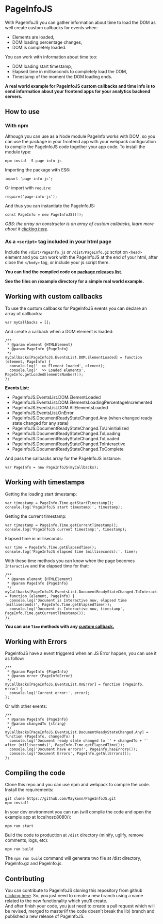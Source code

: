 # PageInfoJS

With PageInfoJS you can gather information about time to load the DOM as well create custom callbacks for events when:

- Elements are loaded, 
- DOM loading percentage changes,
- DOM is completely loaded.

You can work with information about time too:

- DOM loading start timestamp,
- Elapsed time in milliseconds to completely load the DOM,
- Timestamp of the moment the DOM loading ends.

**A real world example for PageInfoJS custom callbacks and time info is to send information about your frontend apps for your analytics backend servers.**

## How to use

### With npm

Although you can use as a Node module PageInfo works with DOM, so you can use the package in your frontend app with your webpack configuration to compile the 
PageInfoJS code together your app code. To install the module type:

`npm instal -S page-info-js`

Importing the package with ES6:
```JS
import 'page-info-js';
```

Or import with `require`:
```JS
require('page-info-js');
```

And thus you can instantiate the PageInfoJS:
```JS
const PageInfo = new PageInfoJS([]);
```

*OBS: the array on constructor is an array of custom callbacks, learn more about it [clicking here](#working-with-custom-callbacks).*

### As a `<script>` tag included in your html page 

Include the `/dist/PageInfo.js` or `/dist/PageInfo.gz` script on `<head>` element and you can work with the PageInfoJS at the end of your html, after
close the `</body>` tag, or include your js script there.

**You can find the compiled code on [package releases list](https://github.com/Maykonn/PageInfoJS/releases).**

**See the files on /example directory for a simple real world example.**

## Working with custom callbacks

To use the custom callbacks for PageInfoJS events you can declare an array of callbacks:
```JS
var myCallbacks = [];
```

And create a callback when a DOM element is loaded:
```JS
/**  
 * @param element {HTMLElement}  
 * @param PageInfo {PageInfo}  
 */
myCallbacks[PageInfoJS.EventsList.DOM.ElementLoaded] = function (element, PageInfo) {  
  console.log('  >> Element loaded', element);  
  console.log('  >> Loaded elements', PageInfo.getLoadedElementsNumber());  
};
```

**Events List:**
- PageInfoJS.EventsList.DOM.ElementLoaded
- PageInfoJS.EventsList.DOM.ElementsLoadingPercentageIncremented
- PageInfoJS.EventsList.DOM.AllElementsLoaded
- PageInfoJS.EventsList.OnError
- PageInfoJS.DocumentReadyStateChanged.Any (when changed ready state changed for any state)
- PageInfoJS.DocumentReadyStateChanged.ToUninitialized
- PageInfoJS.DocumentReadyStateChanged.ToLoading
- PageInfoJS.DocumentReadyStateChanged.ToLoaded
- PageInfoJS.DocumentReadyStateChanged.ToInteractive
- PageInfoJS.DocumentReadyStateChanged.ToComplete

And pass the callbacks array for the PageInfoJS instance:

```JS
var PageInfo = new PageInfoJS(myCallbacks);
```

## Working with timestamps

Getting the loading start timestamp:

```JS
var timestamp = PageInfo.Time.getStartTimestamp();  
console.log('PageInfoJS start timestamp:', timestamp);
```

Getting the current timestamp:
```JS
var timestamp = PageInfo.Time.getCurrentTimestamp();  
console.log('PageInfoJS current timestamp:', timestamp);
```

Elapsed time in milliseconds:
```JS
var time = PageInfo.Time.getElapsedTime();  
console.log('PageInfoJS elapsed time (milliseconds):', time);
```

With these time methods you can know when the page becomes `Interactive` and the elapsed time for that:
```JS
/**  
 * @param element {HTMLElement}  
 * @param PageInfo {PageInfo}  
 */
myCallbacks[PageInfoJS.EventsList.DocumentReadyStateChanged.ToInteractive] = function (element, PageInfo) {  
  console.log('Document is Interactive now, elapsed time (milliseconds)', PageInfo.Time.getElapsedTime());  
  console.log('Document is Interactive now, timestamp', PageInfo.Time.getCurrentTimestamp());  
};
```

**You can use `Time` methods with any [custom callback.](https://github.com/Maykonn/PageInfoJS#working-with-custom-callbacks)**

## Working with Errors

PageInfoJS have a event triggered when an JS Error happen, you can use it as follow:
```JS
/**
 * @param PageInfo {PageInfo}
 * @param error {PageInfoError}
 */
myCallbacks[PageInfoJS.EventsList.OnError] = function (PageInfo, error) {
  console.log('Current error:', error);
};
```

Or with other events:
```JS
/**
 * @param PageInfo {PageInfo}
 * @param changedTo {string}
 */
myCallbacks[PageInfoJS.EventsList.DocumentReadyStateChanged.Any] = function (PageInfo, changedTo) {
  console.log('Document ready state changed to `' + changedTo + '` after (milliseconds)', PageInfo.Time.getElapsedTime());
  console.log('Document have errors?', PageInfo.hasErrors());
  console.log('Document Errors', PageInfo.getAllErrors());
};
```

## Compiling the code
Clone this repo and you can use npm and webpack to compile the code.
Install the requirements:   

```
git clone https://github.com/Maykonn/PageInfoJS.git
npm install
``` 

In your dev environment you can run (will compile the code and open the example app at localhost:8080/):
```
npm run start
```

Build the code to production at `/dist` directory (minify, uglify, remove comments, logs, etc):
```
npm run build
```

The `npm run build` command will generate two file at /dist directory, PageInfo.gz and PageInfo.js.

## Contributing

You can contribute to PageInfoJS cloning this repository from github [clicking here](https://github.com/Maykonn/PageInfoJS.git).
So, you just need to create a new branch using a name related to the new functionality which you'll create.   
And after finish your code, you just need to create a pull request which will be revised, merged to master(if the code 
doesn't break the lib) branch and published a new release of PageInfoJS. 
